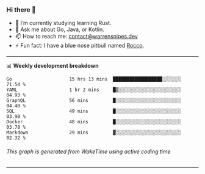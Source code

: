 ### Hi there 👋

- 🌱 I’m currently studying learning Rust.
- 💬 Ask me about Go, Java, or Kotlin.
- 📫 How to reach me: contact@warrensnipes.dev
- ⚡ Fun fact: I have a blue nose pitbull named [Rocco](https://i.imgur.com/iLsSCKu.jpg).

-------

📊 **Weekly development breakdown**
<!--START_SECTION:waka-->

```text
Go                     15 hrs 13 mins  ██████████████████░░░░░░░   71.54 %
YAML                   1 hr 2 mins     █▒░░░░░░░░░░░░░░░░░░░░░░░   04.93 %
GraphQL                56 mins         █░░░░░░░░░░░░░░░░░░░░░░░░   04.40 %
SQL                    49 mins         █░░░░░░░░░░░░░░░░░░░░░░░░   03.90 %
Docker                 48 mins         █░░░░░░░░░░░░░░░░░░░░░░░░   03.78 %
Markdown               29 mins         ▓░░░░░░░░░░░░░░░░░░░░░░░░   02.32 %
```

<!--END_SECTION:waka-->
###### *This graph is generated from WakeTime using active coding time*
-------
